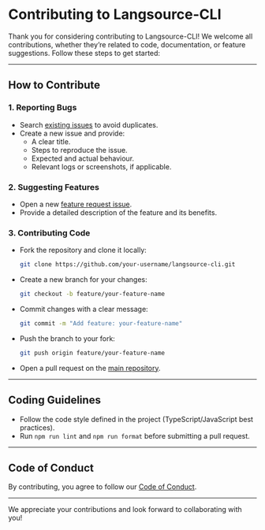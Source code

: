 # Contributing to Langsource-CLI

Thank you for considering contributing to Langsource-CLI! We welcome all contributions, whether they’re related to code, documentation, or feature suggestions. Follow these steps to get started:

---

## How to Contribute

### 1. Reporting Bugs
- Search [existing issues](https://github.com/langsource/langsource-cli/issues) to avoid duplicates.
- Create a new issue and provide:
  - A clear title.
  - Steps to reproduce the issue.
  - Expected and actual behaviour.
  - Relevant logs or screenshots, if applicable.

### 2. Suggesting Features
- Open a new [feature request issue](https://github.com/langsource/langsource-cli/issues).
- Provide a detailed description of the feature and its benefits.

### 3. Contributing Code
- Fork the repository and clone it locally:
  ```bash
  git clone https://github.com/your-username/langsource-cli.git
  ```
- Create a new branch for your changes:
  ```bash
  git checkout -b feature/your-feature-name
  ```
- Commit changes with a clear message:
  ```bash
  git commit -m "Add feature: your-feature-name"
  ```
- Push the branch to your fork:
  ```bash
  git push origin feature/your-feature-name
  ```
- Open a pull request on the [main repository](https://github.com/langsource/langsource-cli/pulls).

---

## Coding Guidelines
- Follow the code style defined in the project (TypeScript/JavaScript best practices).
- Run `npm run lint` and `npm run format` before submitting a pull request.

---

## Code of Conduct
By contributing, you agree to follow our [Code of Conduct](./CODE_OF_CONDUCT.md).

---

We appreciate your contributions and look forward to collaborating with you! 
